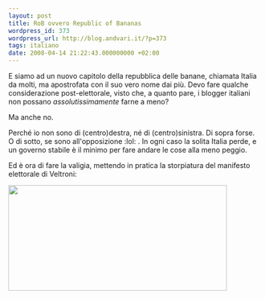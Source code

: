 ```yaml
---
layout: post
title: RoB ovvero Republic of Bananas
wordpress_id: 373
wordpress_url: http://blog.andvari.it/?p=373
tags: italiano
date: 2008-04-14 21:22:43.000000000 +02:00
---
```

E siamo ad un nuovo capitolo della repubblica delle banane, chiamata Italia da molti, ma apostrofata con il suo vero nome dai più. Devo fare qualche considerazione post-elettorale, visto che, a quanto pare, i blogger italiani non possano <em>assolutissimamente</em> farne a meno?

Ma anche no.

Perché io non sono di (centro)destra, né di (centro)sinistra. Di sopra forse. O di sotto, se sono all'opposizione :lol: . In ogni caso la solita Italia perde, e un governo stabile è il minimo per fare andare le cose alla meno peggio.

Ed è ora di fare la valigia, mettendo in pratica la storpiatura del manifesto elettorale di Veltroni:

<img src="http://i.repubblica.it/2008/02/elezioni/ritoccati/foto-ritoccate/foto-ritoccate/esterne281603022802160437_big.jpg" alt="" width="435" height="210" />
